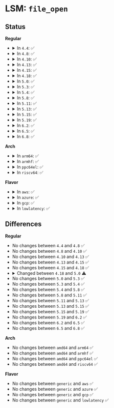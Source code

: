 # LSM: <code>file_open</code>

## Status
<b>Regular</b>
<ul>
<li>
<details>
<summary>In <code>4.4</code>: ✅</summary>

```c
int security_file_open(struct file *file, const struct cred *cred);
```
</details>
</li>
<li>
<details>
<summary>In <code>4.8</code>: ✅</summary>

```c
int security_file_open(struct file *file, const struct cred *cred);
```
</details>
</li>
<li>
<details>
<summary>In <code>4.10</code>: ✅</summary>

```c
int security_file_open(struct file *file, const struct cred *cred);
```
</details>
</li>
<li>
<details>
<summary>In <code>4.13</code>: ✅</summary>

```c
int security_file_open(struct file *file, const struct cred *cred);
```
</details>
</li>
<li>
<details>
<summary>In <code>4.15</code>: ✅</summary>

```c
int security_file_open(struct file *file, const struct cred *cred);
```
</details>
</li>
<li>
<details>
<summary>In <code>4.18</code>: ✅</summary>

```c
int security_file_open(struct file *file, const struct cred *cred);
```
</details>
</li>
<li>
<details>
<summary>In <code>5.0</code>: ✅</summary>

```c
int security_file_open(struct file *file);
```
</details>
</li>
<li>
<details>
<summary>In <code>5.3</code>: ✅</summary>

```c
int security_file_open(struct file *file);
```
</details>
</li>
<li>
<details>
<summary>In <code>5.4</code>: ✅</summary>

```c
int security_file_open(struct file *file);
```
</details>
</li>
<li>
<details>
<summary>In <code>5.8</code>: ✅</summary>

```c
int security_file_open(struct file *file);
```
</details>
</li>
<li>
<details>
<summary>In <code>5.11</code>: ✅</summary>

```c
int security_file_open(struct file *file);
```
</details>
</li>
<li>
<details>
<summary>In <code>5.13</code>: ✅</summary>

```c
int security_file_open(struct file *file);
```
</details>
</li>
<li>
<details>
<summary>In <code>5.15</code>: ✅</summary>

```c
int security_file_open(struct file *file);
```
</details>
</li>
<li>
<details>
<summary>In <code>5.19</code>: ✅</summary>

```c
int security_file_open(struct file *file);
```
</details>
</li>
<li>
<details>
<summary>In <code>6.2</code>: ✅</summary>

```c
int security_file_open(struct file *file);
```
</details>
</li>
<li>
<details>
<summary>In <code>6.5</code>: ✅</summary>

```c
int security_file_open(struct file *file);
```
</details>
</li>
<li>
<details>
<summary>In <code>6.8</code>: ✅</summary>

```c
int security_file_open(struct file *file);
```
</details>
</li>
</ul>
<b>Arch</b>
<ul>
<li>
<details>
<summary>In <code>arm64</code>: ✅</summary>

```c
int security_file_open(struct file *file);
```
</details>
</li>
<li>
<details>
<summary>In <code>armhf</code>: ✅</summary>

```c
int security_file_open(struct file *file);
```
</details>
</li>
<li>
<details>
<summary>In <code>ppc64el</code>: ✅</summary>

```c
int security_file_open(struct file *file);
```
</details>
</li>
<li>
<details>
<summary>In <code>riscv64</code>: ✅</summary>

```c
int security_file_open(struct file *file);
```
</details>
</li>
</ul>
<b>Flavor</b>
<ul>
<li>
<details>
<summary>In <code>aws</code>: ✅</summary>

```c
int security_file_open(struct file *file);
```
</details>
</li>
<li>
<details>
<summary>In <code>azure</code>: ✅</summary>

```c
int security_file_open(struct file *file);
```
</details>
</li>
<li>
<details>
<summary>In <code>gcp</code>: ✅</summary>

```c
int security_file_open(struct file *file);
```
</details>
</li>
<li>
<details>
<summary>In <code>lowlatency</code>: ✅</summary>

```c
int security_file_open(struct file *file);
```
</details>
</li>
</ul>

## Differences
<b>Regular</b>
<ul>
<li>
No changes between <code>4.4</code> and <code>4.8</code> ✅
</li>
<li>
No changes between <code>4.8</code> and <code>4.10</code> ✅
</li>
<li>
No changes between <code>4.10</code> and <code>4.13</code> ✅
</li>
<li>
No changes between <code>4.13</code> and <code>4.15</code> ✅
</li>
<li>
No changes between <code>4.15</code> and <code>4.18</code> ✅
</li>
<li>
<details>
<summary>Changed between <code>4.18</code> and <code>5.0</code> ⚠️</summary>
<ul>
<li>
<b>Param removed. </b>
<code>const struct cred *cred</code>
</li>
</ul>
</details>
</li>
<li>
No changes between <code>5.0</code> and <code>5.3</code> ✅
</li>
<li>
No changes between <code>5.3</code> and <code>5.4</code> ✅
</li>
<li>
No changes between <code>5.4</code> and <code>5.8</code> ✅
</li>
<li>
No changes between <code>5.8</code> and <code>5.11</code> ✅
</li>
<li>
No changes between <code>5.11</code> and <code>5.13</code> ✅
</li>
<li>
No changes between <code>5.13</code> and <code>5.15</code> ✅
</li>
<li>
No changes between <code>5.15</code> and <code>5.19</code> ✅
</li>
<li>
No changes between <code>5.19</code> and <code>6.2</code> ✅
</li>
<li>
No changes between <code>6.2</code> and <code>6.5</code> ✅
</li>
<li>
No changes between <code>6.5</code> and <code>6.8</code> ✅
</li>
</ul>
<b>Arch</b>
<ul>
<li>
No changes between <code>amd64</code> and <code>arm64</code> ✅
</li>
<li>
No changes between <code>amd64</code> and <code>armhf</code> ✅
</li>
<li>
No changes between <code>amd64</code> and <code>ppc64el</code> ✅
</li>
<li>
No changes between <code>amd64</code> and <code>riscv64</code> ✅
</li>
</ul>
<b>Flavor</b>
<ul>
<li>
No changes between <code>generic</code> and <code>aws</code> ✅
</li>
<li>
No changes between <code>generic</code> and <code>azure</code> ✅
</li>
<li>
No changes between <code>generic</code> and <code>gcp</code> ✅
</li>
<li>
No changes between <code>generic</code> and <code>lowlatency</code> ✅
</li>
</ul>
